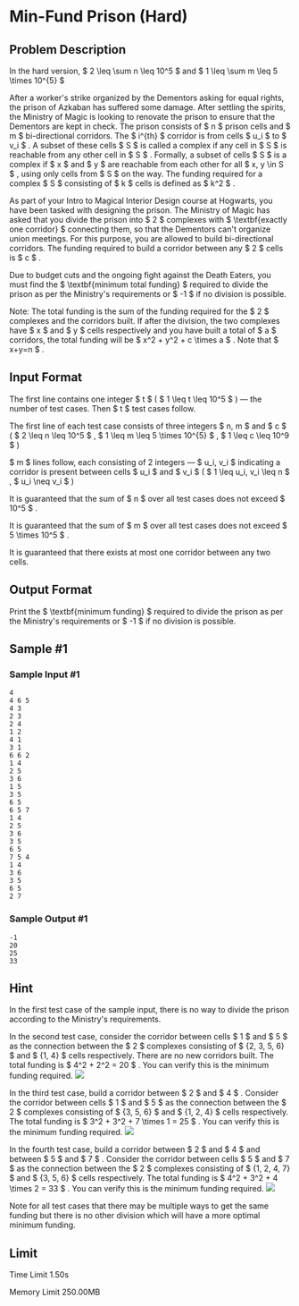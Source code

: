 # Min-Fund Prison (Hard)

## Problem Description

In the hard version, $ 2 \leq \sum n \leq 10^5 $ and $ 1 \leq \sum m \leq 5 \times 10^{5} $

After a worker's strike organized by the Dementors asking for equal rights, the prison of Azkaban has suffered some damage. After settling the spirits, the Ministry of Magic is looking to renovate the prison to ensure that the Dementors are kept in check. The prison consists of $ n $ prison cells and $ m $ bi-directional corridors. The $ i^{th} $ corridor is from cells $ u_i $ to $ v_i $ . A subset of these cells $ S $ is called a complex if any cell in $ S $ is reachable from any other cell in $ S $ . Formally, a subset of cells $ S $ is a complex if $ x $ and $ y $ are reachable from each other for all $ x, y \in S $ , using only cells from $ S $ on the way. The funding required for a complex $ S $ consisting of $ k $ cells is defined as $ k^2 $ .

As part of your Intro to Magical Interior Design course at Hogwarts, you have been tasked with designing the prison. The Ministry of Magic has asked that you divide the prison into $ 2 $ complexes with $ \textbf{exactly one corridor} $ connecting them, so that the Dementors can't organize union meetings. For this purpose, you are allowed to build bi-directional corridors. The funding required to build a corridor between any $ 2 $ cells is $ c $ .

Due to budget cuts and the ongoing fight against the Death Eaters, you must find the $ \textbf{minimum total funding} $ required to divide the prison as per the Ministry's requirements or $ -1 $ if no division is possible.

Note: The total funding is the sum of the funding required for the $ 2 $ complexes and the corridors built. If after the division, the two complexes have $ x $ and $ y $ cells respectively and you have built a total of $ a $ corridors, the total funding will be $ x^2 + y^2 + c \times a $ . Note that $ x+y=n $ .

## Input Format

The first line contains one integer $ t $ ( $ 1 \leq t \leq 10^5 $ ) — the number of test cases. Then $ t $ test cases follow.

The first line of each test case consists of three integers $ n, m $ and $ c $ ( $ 2 \leq n \leq 10^5 $ , $ 1 \leq m \leq 5 \times 10^{5} $ , $ 1 \leq c \leq 10^9 $ )

 $ m $ lines follow, each consisting of 2 integers — $ u_i, v_i $ indicating a corridor is present between cells $ u_i $ and $ v_i $ ( $ 1 \leq u_i, v_i \leq n $ , $ u_i \neq v_i $ )

It is guaranteed that the sum of $ n $ over all test cases does not exceed $ 10^5 $ .

It is guaranteed that the sum of $ m $ over all test cases does not exceed $ 5 \times 10^5 $ .

It is guaranteed that there exists at most one corridor between any two cells.

## Output Format

Print the $ \textbf{minimum funding} $ required to divide the prison as per the Ministry's requirements or $ -1 $ if no division is possible.

## Sample #1

### Sample Input #1

```
4
4 6 5
4 3
2 3
2 4
1 2
4 1
3 1
6 6 2
1 4
2 5
3 6
1 5
3 5
6 5
6 5 7
1 4
2 5
3 6
3 5
6 5
7 5 4
1 4
3 6
3 5
6 5
2 7
```

### Sample Output #1

```
-1
20
25
33
```

## Hint

In the first test case of the sample input, there is no way to divide the prison according to the Ministry's requirements.

In the second test case, consider the corridor between cells $ 1 $ and $ 5 $ as the connection between the $ 2 $ complexes consisting of $ \{2, 3, 5, 6\} $ and $ \{1, 4\} $ cells respectively. There are no new corridors built. The total funding is $ 4^2 + 2^2 = 20 $ . You can verify this is the minimum funding required. ![](https://cdn.luogu.com.cn/upload/vjudge_pic/CF1970G3/202ddaf5bb2bba333ebe60fb6d82067b8d43cd58.png)

In the third test case, build a corridor between $ 2 $ and $ 4 $ . Consider the corridor between cells $ 1 $ and $ 5 $ as the connection between the $ 2 $ complexes consisting of $ \{3, 5, 6\} $ and $ \{1, 2, 4\} $ cells respectively. The total funding is $ 3^2 + 3^2 + 7 \times 1 = 25 $ . You can verify this is the minimum funding required. ![](https://cdn.luogu.com.cn/upload/vjudge_pic/CF1970G3/0c00f7639ede4f0575cae2f9a1cf4b41ee5b3384.png)

In the fourth test case, build a corridor between $ 2 $ and $ 4 $ and between $ 5 $ and $ 7 $ . Consider the corridor between cells $ 5 $ and $ 7 $ as the connection between the $ 2 $ complexes consisting of $ \{1, 2, 4, 7\} $ and $ \{3, 5, 6\} $ cells respectively. The total funding is $ 4^2 + 3^2 + 4 \times 2 = 33 $ . You can verify this is the minimum funding required. ![](https://cdn.luogu.com.cn/upload/vjudge_pic/CF1970G3/e6801722033eca5fd682ea836e53f098dd271055.png)

Note for all test cases that there may be multiple ways to get the same funding but there is no other division which will have a more optimal minimum funding.

## Limit



Time Limit
1.50s

Memory Limit
250.00MB